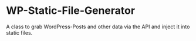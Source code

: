# WP-Static-File-Generator
A class to grab WordPress-Posts and other data via the API and inject it into static files.
